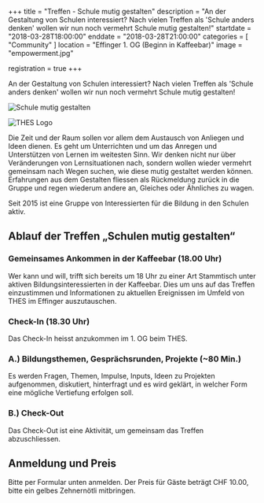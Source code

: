 +++
title = "Treffen - Schule mutig gestalten"
description = "An der Gestaltung von Schulen interessiert? Nach vielen Treffen als 'Schule anders denken' wollen wir nun noch vermehrt Schule mutig gestalten!"
startdate = "2018-03-28T18:00:00"
enddate = "2018-03-28T21:00:00"
categories = [ "Community" ]
location = "Effinger 1. OG (Beginn in Kaffeebar)"
image = "empowerment.jpg"

registration = true
+++

<div class="lead">
An der Gestaltung von Schulen interessiert? Nach vielen Treffen als 'Schule anders denken' wollen wir nun noch vermehrt Schule mutig gestalten! 
</div>

![Schule mutig gestalten](empowerment.jpg)

![THES Logo](thes-logo.png)


Die Zeit und der Raum sollen vor allem dem Austausch von Anliegen und Ideen dienen. Es geht um Unterrichten und um das Anregen und Unterstützen von Lernen im weitesten Sinn. Wir denken nicht nur über Veränderungen von Lernsituationen nach, sondern wollen wieder vermehrt gemeinsam nach Wegen suchen, wie diese mutig gestaltet werden können. Erfahrungen aus dem Gestalten fliessen als Rückmeldung zurück in die Gruppe und regen wiederum andere an, Gleiches oder Ähnliches zu wagen. 

Seit 2015 ist eine Gruppe von Interessierten für die Bildung in den Schulen aktiv.



## Ablauf  der Treffen „Schulen mutig gestalten“

### Gemeinsames Ankommen in der Kaffeebar (18.00 Uhr)

Wer kann und will, trifft sich bereits um 18 Uhr zu einer Art Stammtisch unter aktiven Bildungsinteressierten in der Kaffeebar. Dies um uns auf das Treffen einzustimmen und Informationen zu aktuellen Ereignissen im Umfeld von THES im Effinger auszutauschen.


### Check-In (18.30 Uhr)

Das Check-In heisst anzukommen im 1. OG beim THES.


### A.) Bildungsthemen, Gesprächsrunden, Projekte (~80 Min.)

Es werden Fragen, Themen, Impulse, Inputs, Ideen zu Projekten aufgenommen, diskutiert, hinterfragt und es wird geklärt, in welcher Form eine mögliche Vertiefung erfolgen soll. 


### B.) Check-Out

Das Check-Out ist eine Aktivität, um gemeinsam das Treffen abzuschliessen.


## Anmeldung und Preis

Bitte per Formular unten anmelden. Der Preis für Gäste beträgt CHF 10.00, bitte ein gelbes Zehnernötli mitbringen.